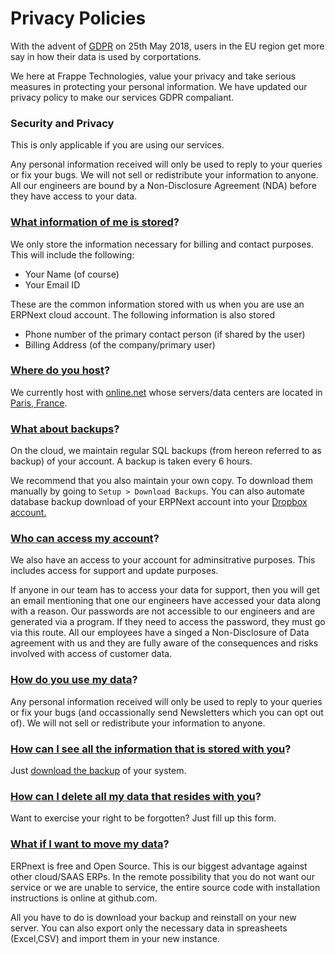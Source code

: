 # Privacy Policies

With the advent of <a href="https://ec.europa.eu/info/law/law-topic/data-protection_en" target="_blank">GDPR</a> on 25th May 2018, users in the EU region get more say in how their data is used by corportations.

We here at Frappe Technologies, value your privacy and take serious measures in protecting your personal information. We have updated our privacy policy to make our services GDPR compaliant.

### Security and Privacy

This is only applicable if you are using our services.

Any personal information received will only be used to reply to your queries or fix your bugs. We will not sell or redistribute your information to anyone. All our engineers are bound by a Non-Disclosure Agreement (NDA) before they have access to your data.

### [What information of me is stored](#what-information-of-me-is-stored)?

We only store the information necessary for billing and contact purposes. This will include the following:
 - Your Name (of course)
 - Your Email ID
 
 These are the common information stored with us when you are use an ERPNext cloud account. The following information is also stored
 - Phone number of the primary contact person (if shared by the user)
 - Billing Address (of the company/primary user)

 ### [Where do you host](#where-do-you-host)?

 We currently host with <a href="https://www.online.net/en">online.net</a> whose servers/data centers are located in <a href="https://documentation.online.net/en/dedicated-server/overview/datacenters" target="_blank">Paris, France</a>. 
 
 ### [What about backups](#what-about-backups)?

 On the cloud, we maintain regular SQL backups (from hereon referred to as backup) of your account. A backup is taken every 6 hours. 
 
 We recommend that you also maintain your own copy. To download them manually by going to ``` Setup > Download Backups ```. You can also automate database backup download of your ERPNext account into your <a href="https://erpnext.org/docs/user/manual/en/setting-up/integrations/dropbox-backup" target="_blank">Dropbox account.

### [Who can access my account](#who-can-access-my-account)?

We also have an access to your account for adminsitrative purposes. This includes access for support and update purposes.

If anyone in our team has to access your data for support, then you will get an email mentioning that one our engineers have accessed your data along with a reason. Our passwords are not accessible to our engineers and are generated via a program. If they need to access the password, they must go via this route. All our employees have a singed a Non-Disclosure of Data agreement with us and they are fully aware of the consequences and risks involved with access of customer data.

### [How do you use my data](#how-do-you-use-my-data)?

Any personal information received will only be used to reply to your queries or fix your bugs (and occassionally send Newsletters which you can opt out of). We will not sell or redistribute your information to anyone.

### [How can I see all the information that is stored with you](#how-can-i-see-all-the-information-that-is-stored-with-you)?

Just [download the backup](#what-about-backups) of your system.

### [How can I delete all my data that resides with you](how-can-i-delete-all-my-data-that-resides-with-you)?

Want to exercise your right to be forgotten? Just fill up this form.

### [What if I want to move my data](#what-if-i-want-to-move-my-data)?

ERPnext is free and Open Source. This is our biggest advantage against other cloud/SAAS ERPs. In the remote possibility that you do not want our service or we are unable to service, the entire source code with installation instructions is online at github.com.

All you have to do is download your backup and reinstall on your new server. You can also export only the necessary data in spreasheets (Excel,CSV) and import them in your new instance.